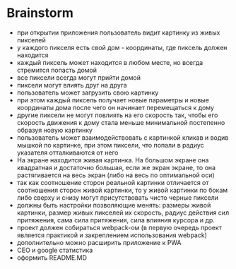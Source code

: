 # Brainstorm

- при открытии приложения пользователь видит картинку из живых пикселей
- у каждого пикселя есть свой дом - координаты, где пиксель должен находится
- каждый пиксель может находится в любом месте, но всегда стремится попасть домой
- все пиксели всегда могут прийти домой
- пиксели могут влиять друг на друга
- пользователь может загрузить свою картинку
- при этом каждый пиксель получает новые параметры и новые координаты дома после чего он начинает перемещаться к дому
- другие пиксели не могут повлиять на его скорость так, чтобы его скорость движения к дому стала меньше минимальной постепенно образуя новую картинку
- пользователь может взаимодействовать с картинкой кликав и водив мышкой по картинке, при этом пиксели, что попали в радиус указателя отталкиваются от него
- На экране находится живая картинка. На большом экране она квадратная и достаточно большая, если же экран экране, то она растягивается на весь экран (либо на весь по оптимальной оси)
- так как соотношение сторон реальной картинки отличается от соотношения сторон живой картинки, то у живой картинки по бокам либо сверху и снизу могут присутствовать чисто черные пиксели
- должны быть настройки позволяющие менять: размеры живой картинки, размер живых пикселей их скорость, радиус действия сил притяжения, сама сила притяжения, сила влияния курсора и др.
- проект должен собираться webpack-ом (в первую очередь проект является практикой и закреплением использования webpack)
- дополнительно можно расширить приложение к PWA
- СЕО и google статистика
- оформить README.MD
